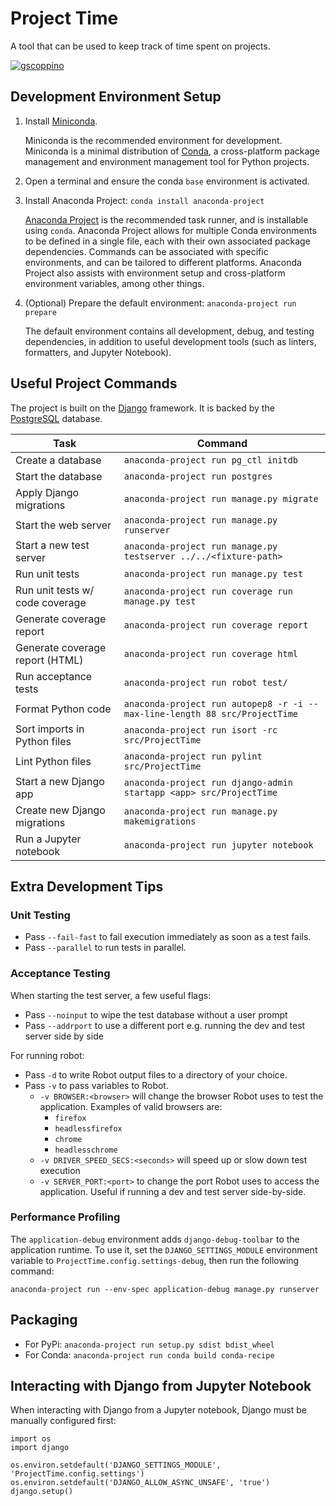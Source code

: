 # Project Time

A tool that can be used to keep track of time spent on projects.

[![gscoppino](https://circleci.com/gh/gscoppino/ProjectTime.svg?style=svg)](https://circleci.com/gh/gscoppino/ProjectTime/tree/master)

## Development Environment Setup

1. Install [Miniconda](https://docs.conda.io/miniconda.html).

   Miniconda is the recommended environment for development. Miniconda is a minimal distribution of [Conda](https://docs.conda.io), a cross-platform package management and environment management tool for Python projects.

2. Open a terminal and ensure the conda `base` environment is activated.

3. Install Anaconda Project: `conda install anaconda-project`

   [Anaconda Project](https://anaconda-project.readthedocs.io) is the recommended task runner, and is installable using `conda`. Anaconda Project allows for multiple Conda environments to be defined in a single file, each with their own associated package dependencies. Commands can be associated with specific environments, and can be tailored to different platforms. Anaconda Project also assists with environment setup and cross-platform environment variables, among other things.

4. (Optional) Prepare the default environment: `anaconda-project run prepare`

   The default environment contains all development, debug, and testing dependencies, in addition to useful development tools (such as linters, formatters, and Jupyter Notebook).

## Useful Project Commands

The project is built on the [Django](https://www.djangoproject.com) framework. It is backed by the [PostgreSQL](https://www.postgresql.org) database.

Task                            | Command
--------------------------------|-----------------------------------------------------------------
Create a database               | `anaconda-project run pg_ctl initdb`
Start the database              | `anaconda-project run postgres`
Apply Django migrations         | `anaconda-project run manage.py migrate`
Start the web server            | `anaconda-project run manage.py runserver`
Start a new test server         | `anaconda-project run manage.py testserver ../../<fixture-path>`
Run unit tests                  | `anaconda-project run manage.py test`
Run unit tests w/ code coverage | `anaconda-project run coverage run manage.py test`
Generate coverage report        | `anaconda-project run coverage report`
Generate coverage report (HTML) | `anaconda-project run coverage html`
Run acceptance tests            | `anaconda-project run robot test/`
Format Python code              | `anaconda-project run autopep8 -r -i --max-line-length 88 src/ProjectTime`
Sort imports in Python files    | `anaconda-project run isort -rc src/ProjectTime`
Lint Python files               | `anaconda-project run pylint src/ProjectTime`
Start a new Django app          | `anaconda-project run django-admin startapp <app> src/ProjectTime`
Create new Django migrations    | `anaconda-project run manage.py makemigrations`
Run a Jupyter notebook          | `anaconda-project run jupyter notebook`

## Extra Development Tips

### Unit Testing

* Pass `--fail-fast` to fail execution immediately as soon as a test fails.
* Pass `--parallel` to run tests in parallel.

### Acceptance Testing

When starting the test server, a few useful flags:
* Pass `--noinput` to wipe the test database without a user prompt
* Pass `--addrport` to use a different port e.g. running the dev and test server side by side

For running robot:

* Pass `-d` to write Robot output files to a directory of your choice.
* Pass `-v` to pass variables to Robot.
  * `-v BROWSER:<browser>` will change the browser Robot uses to test the application. Examples of valid browsers are:
      - `firefox`
      - `headlessfirefox`
      - `chrome`
      - `headlesschrome`
   * `-v DRIVER_SPEED_SECS:<seconds>` will speed up or slow down test execution
   * `-v SERVER_PORT:<port>` to change the port Robot uses to access the application. Useful if running a dev and test server side-by-side.

### Performance Profiling

The `application-debug` environment adds `django-debug-toolbar` to the application runtime. To use it, set the `DJANGO_SETTINGS_MODULE` environment variable to `ProjectTime.config.settings-debug`, then run the following command:

```
anaconda-project run --env-spec application-debug manage.py runserver
```

## Packaging

* For PyPi: `anaconda-project run setup.py sdist bdist_wheel`
* For Conda: `anaconda-project run conda build conda-recipe`

## Interacting with Django from Jupyter Notebook

When interacting with Django from a Jupyter notebook, Django must be manually configured first:

```
import os
import django

os.environ.setdefault('DJANGO_SETTINGS_MODULE', 'ProjectTime.config.settings')
os.environ.setdefault('DJANGO_ALLOW_ASYNC_UNSAFE', 'true')
django.setup()
```